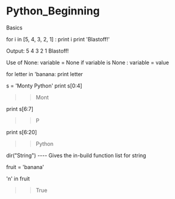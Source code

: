 # Python_Beginning
Basics

for i in [5, 4, 3, 2, 1] :
 print i
print 'Blastoff!'

Output:
5
4
3
2
1
Blastoff!

Use of None: variable = None
if variable is None :
variable = value

for letter in 'banana:
 print letter

s = 'Monty Python'
print s[0:4]

>>Mont

print s[6:7]
>>P

print s[6:20]
>>Python

dir("String") ---- Gives the in-build function list for string

fruit = 'banana'

'n' in fruit

>>True


